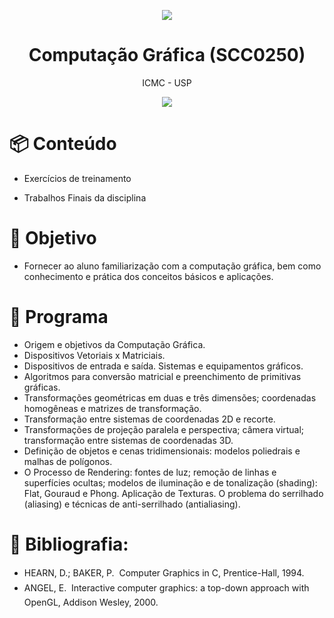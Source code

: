 <p align="center">
  <img src="https://media.giphy.com/media/3ohc12Lvn94WJWtuVy/giphy.gif"/>
  <h1 align="center"> Computação Gráfica (SCC0250) </h1>
  <p align="center"> ICMC - USP  </p>
</p>

<p align="center">
  <img src="https://forthebadge.com/images/badges/made-with-c.svg"/>
</p>


# :package: Conteúdo

* Exercícios de treinamento

* Trabalhos Finais da disciplina


# :checkered_flag: Objetivo

* Fornecer ao aluno familiarização com a computação gráfica, bem como conhecimento e prática dos conceitos básicos e aplicações.

# :pushpin: Programa

* Origem e objetivos da Computação Gráfica. 
* Dispositivos Vetoriais x Matriciais. 
* Dispositivos de entrada e saída. Sistemas e equipamentos gráficos. 
* Algoritmos para conversão matricial e preenchimento de primitivas gráficas. 
* Transformações geométricas em duas e três dimensões; coordenadas homogêneas e matrizes de transformação. 
* Transformação entre sistemas de coordenadas 2D e recorte. 
* Transformações de projeção paralela e perspectiva; câmera virtual; transformação entre sistemas de coordenadas 3D. 
* Definição de objetos e cenas tridimensionais: modelos poliedrais e malhas de polígonos. 
* O Processo de Rendering: fontes de luz; remoção de linhas e superfícies ocultas; modelos de iluminação e de tonalização (shading): Flat, Gouraud e Phong. Aplicação de Texturas. O problema do serrilhado (aliasing) e técnicas de anti-serrilhado (antialiasing).
 
# :pencil: Bibliografia:

* HEARN, D.; BAKER, P.  Computer Graphics in C, Prentice-Hall, 1994.
* ANGEL, E.  Interactive computer graphics: a top-down approach with OpenGL, Addison Wesley, 2000.


